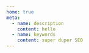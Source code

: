```yaml
---
home: true
meta:
  - name: description
    content: hello
  - name: keywords
    content: super duper SEO
---
```

